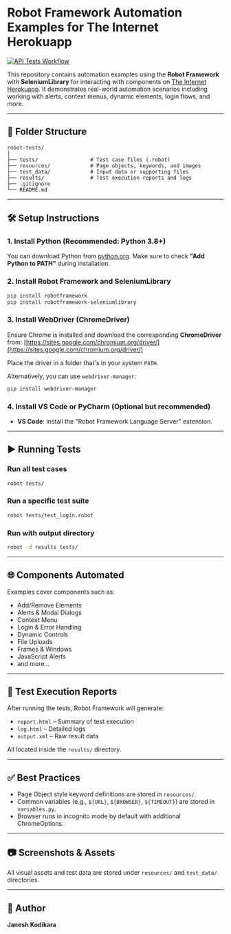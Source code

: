 # Robot Framework Automation Examples for The Internet Herokuapp

[![API Tests Workflow](https://github.com/pragmatictesters/selenium-robot-framework/actions/workflows/robot-tests.yml/badge.svg)](https://github.com/pragmatictesters/selenium-robot-framework/actions/workflows/robot-tests.yml)

This repository contains automation examples using the **Robot Framework** with **SeleniumLibrary** for interacting with components on [The Internet Herokuapp](https://the-internet.herokuapp.com/). It demonstrates real-world automation scenarios including working with alerts, context menus, dynamic elements, login flows, and more.

---

## 📁 Folder Structure

```
robot-tests/
│
├── tests/                 # Test case files (.robot)
├── resources/             # Page objects, keywords, and images
├── test_data/             # Input data or supporting files
├── results/               # Test execution reports and logs
├── .gitignore
└── README.md
```

---

## 🛠️ Setup Instructions

### 1. Install Python (Recommended: Python 3.8+)

You can download Python from [python.org](https://www.python.org/downloads/). Make sure to check **"Add Python to PATH"** during installation.

### 2. Install Robot Framework and SeleniumLibrary

```bash
pip install robotframework
pip install robotframework-seleniumlibrary
```

### 3. Install WebDriver (ChromeDriver)

Ensure Chrome is installed and download the corresponding **ChromeDriver** from:
[https://sites.google.com/chromium.org/driver/](https://sites.google.com/chromium.org/driver/)

Place the driver in a folder that's in your system `PATH`.

Alternatively, you can use `webdriver-manager`:

```bash
pip install webdriver-manager
```

### 4. Install VS Code or PyCharm (Optional but recommended)

- **VS Code**: Install the "Robot Framework Language Server" extension.


---

## ▶️ Running Tests

### Run all test cases

```bash
robot tests/
```

### Run a specific test suite

```bash
robot tests/test_login.robot
```

### Run with output directory

```bash
robot -d results tests/
```

---

## 🌐 Components Automated

Examples cover components such as:

- Add/Remove Elements
- Alerts & Modal Dialogs
- Context Menu
- Login & Error Handling
- Dynamic Controls
- File Uploads
- Frames & Windows
- JavaScript Alerts
- and more...

---

## 🧪 Test Execution Reports

After running the tests, Robot Framework will generate:

- `report.html` – Summary of test execution
- `log.html` – Detailed logs
- `output.xml` – Raw result data

All located inside the `results/` directory.

---

## ✅ Best Practices

- Page Object style keyword definitions are stored in `resources/`.
- Common variables (e.g., `${URL}`, `${BROWSER}`, `${TIMEOUT}`) are stored in `variables.py`.
- Browser runs in incognito mode by default with additional ChromeOptions.

---

## 📷 Screenshots & Assets

All visual assets and test data are stored under `resources/` and `test_data/` directories.


---

## 🧠 Author

**Janesh Kodikara** 

```
